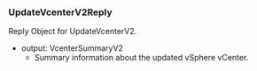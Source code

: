 ### UpdateVcenterV2Reply
Reply Object for UpdateVcenterV2.

- output: VcenterSummaryV2
  - Summary information about the updated vSphere vCenter.
